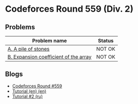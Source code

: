 # Codeforces Round 559 (Div. 2)

## Problems

|Problem name|Status|
|------------|---------|
| [A. A pile of stones](problems/A._A_pile_of_stones.md)|NOT OK|
| [B. Expansion coefficient of the array](problems/B._Expansion_coefficient_of_the_array.md)|NOT OK|
## Blogs

- [Codeforces Round #559](blogs/Codeforces_Round_559.md)
- [Tutorial (en) (en)](blogs/Tutorial_(en)_(en).md)
- [Tutorial #2 (ru)](blogs/Tutorial_2_(ru).md)
